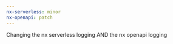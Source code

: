 ```yaml
---
nx-serverless: minor
nx-openapi: patch
---
```


Changing the nx serverless logging AND the nx openapi logging
